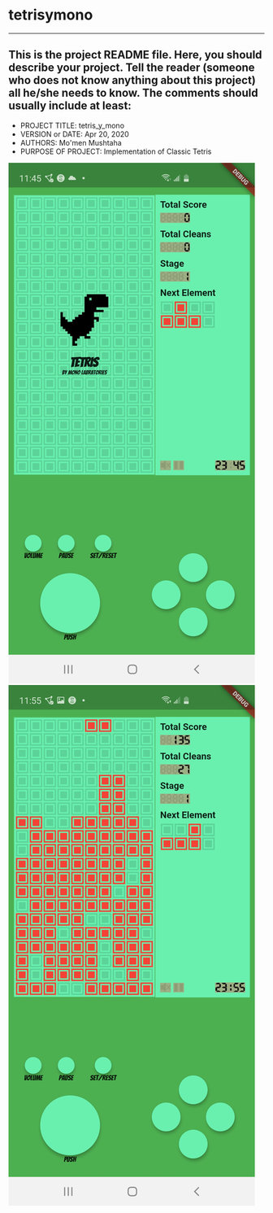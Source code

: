 # tetrisymono

------------------------------------------------------------------------
This is the project README file. Here, you should describe your project.
Tell the reader (someone who does not know anything about this project)
all he/she needs to know. The comments should usually include at least:
------------------------------------------------------------------------

* PROJECT TITLE: tetris_y_mono
* VERSION or DATE: Apr 20, 2020
* AUTHORS: Mo'men Mushtaha
* PURPOSE OF PROJECT: Implementation of Classic Tetris

![](Screenshot_20200425-234521.jpg)
![](Screenshot_20200425-235521.jpg)
